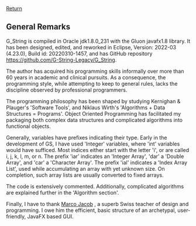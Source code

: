 [Return](professionals.md)
## General Remarks ##
G_String is compiled in Oracle jdk1.8.0_231 with the Gluon javafx1.8 library. It has been designed, edited, and reworked in Eclipse, Version: 2022-03 (4.23.0), Build id: 20220310-1457, and has GitHub repository https://github.com/G-String-Legacy/G_String.

The author has acquired his programming skills informally over more than 60 years in academic and clinical pursuits. As a consequence, the programming style, while attempting to keep to general rules, lacks the discipline observed by professional programmers.

The programming philosophy has been shaped by studying Kernighan & Plauger's 'Software Tools', and Niklaus Wirth's 'Algorithms + Data Structures = Programs'. Object Oriented Programming has facilitated my packaging both complex data structures and complicated algorithms into functional objects.

Generally, variables have prefixes indicating their type. Early in the development of GS, I have used 'Integer' variables, where 'int' variables would have sufficed. Most indices either start with the letter 'i', or are called i, j, k, l, m, or n. The prefix 'iar' indicates an 'Integer Array', 'dar' a 'Double Array', and 'car' a 'Character Array'. The prefix 'ial' indicates a 'Index Array List', used while accumulating an array with yet unknown size. On completion, such array lists are usually converted to fixed arrays.

The code is extensively commented. Additionally, complicated algorithms are explained further in the 'Algorithm section'.

Finally, I have to thank [Marco Jacob](https://code.makery.ch/library/javafx-tutorial/) , a superb Swiss teacher of design and programming. I owe him the efficient, basic structure of an archetypal, user-friendly, JavaFX based GUI.